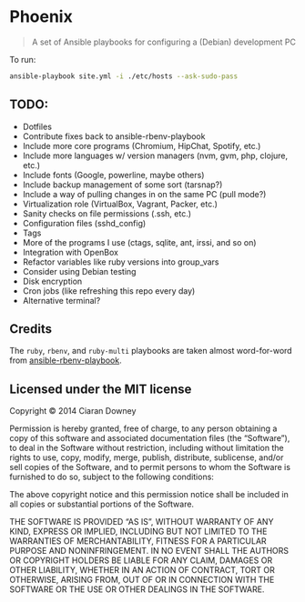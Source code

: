 Phoenix
=======
>A set of Ansible playbooks for configuring a (Debian) development PC

To run:

```bash
ansible-playbook site.yml -i ./etc/hosts --ask-sudo-pass
```

TODO:
-----
* Dotfiles
* Contribute fixes back to ansible-rbenv-playbook
* Include more core programs (Chromium, HipChat, Spotify, etc.)
* Include more languages w/ version managers (nvm, gvm, php, clojure, etc.)
* Include fonts (Google, powerline, maybe others)
* Include backup management of some sort (tarsnap?)
* Include a way of pulling changes in on the same PC (pull mode?)
* Virtualization role (VirtualBox, Vagrant, Packer, etc.)
* Sanity checks on file permissions (.ssh, etc.)
* Configuration files (sshd_config)
* Tags
* More of the programs I use (ctags, sqlite, ant, irssi, and so on)
* Integration with OpenBox
* Refactor variables like ruby versions into group_vars
* Consider using Debian testing
* Disk encryption
* Cron jobs (like refreshing this repo every day)
* Alternative terminal?

Credits
-------
The `ruby`, `rbenv`, and `ruby-multi` playbooks are taken almost word-for-word
from [ansible-rbenv-playbook][1].

[1]: https://github.com/leucos/ansible-rbenv-playbook.

Licensed under the MIT license
------------------------------
<p>Copyright © 2014 Ciaran Downey <code@ciarand.me></p>

<p>Permission is hereby granted, free of charge, to any person obtaining a copy
of this software and associated documentation files (the “Software”), to deal
in the Software without restriction, including without limitation the rights
to use, copy, modify, merge, publish, distribute, sublicense, and/or sell
copies of the Software, and to permit persons to whom the Software is
furnished to do so, subject to the following conditions:</p>

<p>The above copyright notice and this permission notice shall be included in
all copies or substantial portions of the Software.</p>

<p>THE SOFTWARE IS PROVIDED “AS IS”, WITHOUT WARRANTY OF ANY KIND, EXPRESS OR
IMPLIED, INCLUDING BUT NOT LIMITED TO THE WARRANTIES OF MERCHANTABILITY,
FITNESS FOR A PARTICULAR PURPOSE AND NONINFRINGEMENT. IN NO EVENT SHALL THE
AUTHORS OR COPYRIGHT HOLDERS BE LIABLE FOR ANY CLAIM, DAMAGES OR OTHER
LIABILITY, WHETHER IN AN ACTION OF CONTRACT, TORT OR OTHERWISE, ARISING FROM,
OUT OF OR IN CONNECTION WITH THE SOFTWARE OR THE USE OR OTHER DEALINGS IN
THE SOFTWARE.</p>
